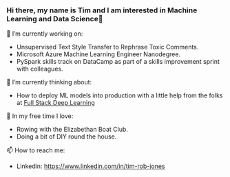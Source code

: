### Hi there, my name is Tim and I am interested in Machine Learning and Data Science👋


🔭 I’m currently working on: 

  - Unsupervised Text Style Transfer to Rephrase Toxic Comments.
  - Microsoft Azure Machine Learning Engineer Nanodegree.
  - PySpark skills track on DataCamp as part of a skills improvement sprint with colleagues.
 
🤔 I’m currently thinking about:

  - How to deploy ML models into production with a little help from the folks at [Full Stack Deep Learning](www.fullstackdeeplearning.com)
     
🌱 In my free time I love:

  - Rowing with the Elizabethan Boat Club.
  - Doing a bit of DIY round the house.

📫 How to reach me:
 - Linkedin: https://www.linkedin.com/in/tim-rob-jones
